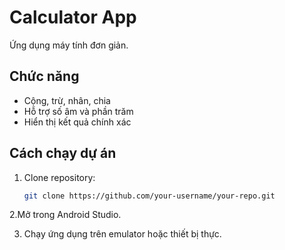 # Calculator App

Ứng dụng máy tính đơn giản.

## Chức năng
- Cộng, trừ, nhân, chia
- Hỗ trợ số âm và phần trăm
- Hiển thị kết quả chính xác

## Cách chạy dự án
1. Clone repository:
   ```sh
   git clone https://github.com/your-username/your-repo.git
2.Mở trong Android Studio.

3. Chạy ứng dụng trên emulator hoặc thiết bị thực.
